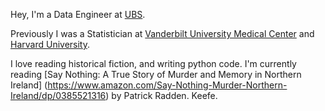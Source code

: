 Hey, I'm a Data Engineer at [UBS](https://ubs.com).

Previously I was a Statistician at [Vanderbilt University Medical Center](https://better.com) and [Harvard University](https://glean.ai).

I love reading historical fiction, and writing python code. I'm currently reading [Say Nothing: A True Story of Murder and Memory in Northern Ireland] (https://www.amazon.com/Say-Nothing-Murder-Northern-Ireland/dp/0385521316) by Patrick Radden. Keefe. 
